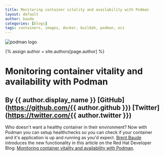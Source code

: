 ```yaml
---
title: Monitoring container vitality and availability with Podman
layout: default
author: baude 
categories: [blogs]
tags: containers, images, docker, buildah, podman, oci
---
```

![podman logo](https://podman.io/images/podman.svg)

{% assign author = site.authors[page.author] %}

# Monitoring container vitality and availability with Podman
## By {{ author.display_name }} [GitHub](https://github.com/{{ author.github }}) [Twitter](https://twitter.com/{{ author.twitter }})

Who doesn't want a healthy container in their environment?  Now with Podman you can setup healthchecks so you can check if your container and it's application is up and running as you'd expect.  [Brent Baude](https://developers.redhat.com/blog/author/bbaude/) introduces the new functionality in this article on the Red Hat Developer Blog: [Monitoring container vitality and availability with Podman](https://developers.redhat.com/blog/2019/04/18/monitoring-container-vitality-and-availability-with-podman).
